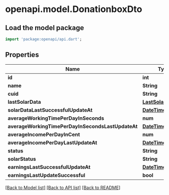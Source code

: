 # openapi.model.DonationboxDto

## Load the model package
```dart
import 'package:openapi/api.dart';
```

## Properties
Name | Type | Description | Notes
------------ | ------------- | ------------- | -------------
**id** | **int** |  | 
**name** | **String** |  | 
**cuid** | **String** |  | 
**lastSolarData** | [**LastSolarDataDto**](LastSolarDataDto.md) |  | [optional] 
**solarDataLastSuccessfulUpdateAt** | [**DateTime**](DateTime.md) |  | [optional] 
**averageWorkingTimePerDayInSeconds** | **num** |  | [optional] 
**averageWorkingTimePerDayInSecondsLastUpdateAt** | [**DateTime**](DateTime.md) |  | [optional] 
**averageIncomePerDayInCent** | **num** |  | [optional] 
**averageIncomePerDayLastUpdateAt** | [**DateTime**](DateTime.md) |  | [optional] 
**status** | **String** |  | 
**solarStatus** | **String** |  | 
**earningsLastSuccessfulUpdateAt** | [**DateTime**](DateTime.md) |  | [optional] 
**earningsLastUpdateSuccessful** | **bool** |  | 

[[Back to Model list]](../README.md#documentation-for-models) [[Back to API list]](../README.md#documentation-for-api-endpoints) [[Back to README]](../README.md)


